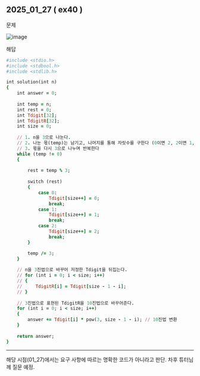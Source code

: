 ## 2025_01_27 ( ex40 )

문제 <br>

![image](https://github.com/user-attachments/assets/5c3a0d2b-7f7a-44c3-9611-f64044acd7e5) <br>

해답 <br>

```ruby
#include <stdio.h>
#include <stdbool.h>
#include <stdlib.h>

int solution(int n) 
{
    int answer = 0;
    
    int temp = n;
    int rest = 0;
    int Tdigit[32];
    int TdigitR[32];
    int size = 0;
    
    // 1. n을 3으로 나눈다.
    // 2. 나눈 몫(temp)는 남기고, 나머지를 통해 자릿수를 구한다 (0이면 2, 2이면 1, 1이면 0)
    // 3. 몫을 다시 3으로 나누며 반복한다
    while (temp != 0)
    {
        
        rest = temp % 3;
        
        switch (rest)
        {
            case 0:
                Tdigit[size++] = 0;
                break;
            case 1:
                Tdigit[size++] = 1;
                break;
            case 2:
                Tdigit[size++] = 2;
                break;
        }

        temp /= 3;
    }
    
    // n을 3진법으로 바꾸어 저정한 Tdigit을 뒤집는다.
    // for (int i = 0; i < size; i++)
    // {
    //     TdigitR[i] = Tdigit[size - 1 - i];
    // }
    
    // 3진법으로 표현된 TdigitR을 10진법으로 바꾸어준다.
    for (int i = 0; i < size; i++)
    {
        answer += Tdigit[i] * pow(3, size - 1 - i); // 10진법 변환
    }
    
    return answer;
}
```

---

해당 시점(01_27)에서는 요구 사항에 따르는 명확한 코드가 아니라고 판단. 차후 튜터님께 질문 예정.
